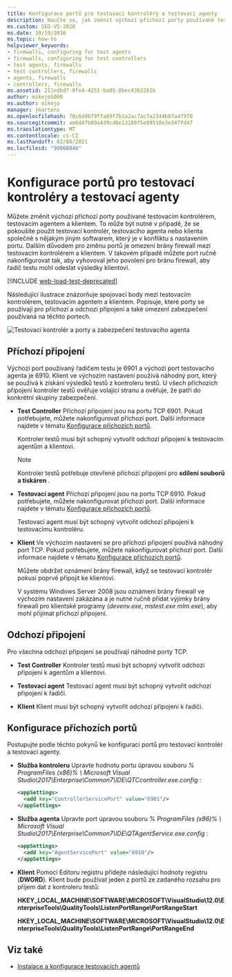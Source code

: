 ```yaml
---
title: Konfigurace portů pro testovací kontroléry a testovací agenty
description: Naučte se, jak změnit výchozí příchozí porty používané testovacím kontrolérem, testovacím agentem a klientem, aby nedocházelo ke konfliktům s jiným softwarem.
ms.custom: SEO-VS-2020
ms.date: 10/19/2016
ms.topic: how-to
helpviewer_keywords:
- firewalls, configuring for test agents
- firewalls, configuring for test controllers
- test agents, firewalls
- test controllers, firewalls
- agents, firewalls
- controllers, firewalls
ms.assetid: 211edbd7-9fe4-4251-ba85-8bec4363261b
author: mikejo5000
ms.author: mikejo
manager: jmartens
ms.openlocfilehash: 78c6dd0f9ffa89f7b1a2ac7ac7a2344b67a47970
ms.sourcegitcommit: ae6d47b09a439cd0e13180f5e89510e3e347fd47
ms.translationtype: MT
ms.contentlocale: cs-CZ
ms.lasthandoff: 02/08/2021
ms.locfileid: "99868046"
---
```

# <a name="configure-ports-for-test-controllers-and-test-agents"></a>Konfigurace portů pro testovací kontroléry a testovací agenty

Můžete změnit výchozí příchozí porty používané testovacím kontrolérem, testovacím agentem a klientem. To může být nutné v případě, že se pokoušíte použít testovací kontrolér, testovacího agenta nebo klienta společně s nějakým jiným softwarem, který je v konfliktu s nastavením portu. Dalším důvodem pro změnu portů je omezení brány firewall mezi testovacím kontrolérem a klientem. V takovém případě můžete port ručně nakonfigurovat tak, aby vyhovoval jeho povolení pro bránu firewall, aby řadič testu mohl odeslat výsledky klientovi.

[!INCLUDE [web-load-test-deprecated](includes/web-load-test-deprecated.md)]

Následující ilustrace znázorňuje spojovací body mezi testovacím kontrolérem, testovacím agentem a klientem. Popisuje, které porty se používají pro příchozí a odchozí připojení a také omezení zabezpečení používaná na těchto portech.

![Testovací kontrolér a porty a zabezpečení testovacího agenta](../test/media/test-controller-agent-firewall.png)

## <a name="incoming-connections"></a>Příchozí připojení

Výchozí port používaný řadičem testu je 6901 a výchozí port testovacího agenta je 6910. Klient ve výchozím nastavení používá náhodný port, který se používá k získání výsledků testů z kontroleru testů. U všech příchozích připojení kontroler testů ověřuje volající stranu a ověřuje, že patří do konkrétní skupiny zabezpečení.

- **Test Controller** Příchozí připojení jsou na portu TCP 6901. Pokud potřebujete, můžete nakonfigurovat příchozí port. Další informace najdete v tématu [Konfigurace příchozích portů](#configure-the-incoming-ports).

    Kontroler testů musí být schopný vytvořit odchozí připojení k testovacím agentům a klientovi.

    > [!NOTE]
    > Kontroler testů potřebuje otevřené příchozí připojení pro **sdílení souborů a tiskáren** .

- **Testovací agent** Příchozí připojení jsou na portu TCP 6910. Pokud potřebujete, můžete nakonfigurovat příchozí port. Další informace najdete v tématu [Konfigurace příchozích portů](#configure-the-incoming-ports).

   Testovací agent musí být schopný vytvořit odchozí připojení k testovacímu kontroléru.

- **Klient** Ve výchozím nastavení se pro příchozí připojení používá náhodný port TCP. Pokud potřebujete, můžete nakonfigurovat příchozí port. Další informace najdete v tématu [Konfigurace příchozích portů](#configure-the-incoming-ports).

   Můžete obdržet oznámení brány firewall, když se testovací kontrolér pokusí poprvé připojit ke klientovi.

   V systému Windows Server 2008 jsou oznámení brány firewall ve výchozím nastavení zakázána a je nutné ručně přidat výjimky brány firewall pro klientské programy (*devenv.exe*, *mstest.exe* *mlm.exe*), aby mohl přijímat příchozí připojení.

## <a name="outgoing-connections"></a>Odchozí připojení

Pro všechna odchozí připojení se používají náhodné porty TCP.

- **Test Controller** Kontroler testů musí být schopný vytvořit odchozí připojení k agentům a klientovi.

- **Testovací agent** Testovací agent musí být schopný vytvořit odchozí připojení k řadiči.

- **Klient** Klient musí být schopný vytvořit odchozí připojení k řadiči.

## <a name="configure-the-incoming-ports"></a>Konfigurace příchozích portů

Postupujte podle těchto pokynů ke konfiguraci portů pro testovací kontrolér a testovací agenty.

- **Služba kontroleru** Upravte hodnotu portu úpravou souboru *% ProgramFiles (x86)% \ Microsoft Visual Studio\2017\Enterprise\Common7\IDE\QTCcontroller.exe.config* :

    ```xml
    <appSettings>
      <add key="ControllerServicePort" value="6901"/>
    </appSettings>
    ```

- **Služba agenta** Upravte port úpravou souboru *% ProgramFiles (x86)% \ Microsoft Visual Studio\2017\Enterprise\Common7\IDE\QTAgentService.exe.config* :

    ```xml
    <appSettings>
      <add key="AgentServicePort" value="6910"/>
    </appSettings>
    ```

- **Klient** Pomocí Editoru registru přidejte následující hodnoty registru (**DWORD**). Klient bude používat jeden z portů ze zadaného rozsahu pro příjem dat z kontroleru testů:

     **HKEY_LOCAL_MACHINE\SOFTWARE\MICROSOFT\VisualStudio\12.0\EnterpriseTools\QualityTools\ListenPortRange\PortRangeStart**

     **HKEY_LOCAL_MACHINE\SOFTWARE\MICROSOFT\VisualStudio\12.0\EnterpriseTools\QualityTools\ListenPortRange\PortRangeEnd**

## <a name="see-also"></a>Viz také

- [Instalace a konfigurace testovacích agentů](../test/lab-management/install-configure-test-agents.md)
